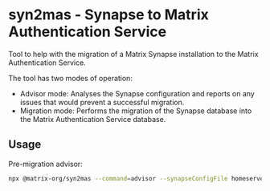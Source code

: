 # syn2mas -  Synapse to Matrix Authentication Service

Tool to help with the migration of a Matrix Synapse installation to the Matrix Authentication Service.

The tool has two modes of operation:

- Advisor mode: Analyses the Synapse configuration and reports on any issues that would prevent a successful migration.
- Migration mode: Performs the migration of the Synapse database into the Matrix Authentication Service database.

## Usage

Pre-migration advisor:

```sh
npx @matrix-org/syn2mas --command=advisor --synapseConfigFile homeserver.yaml
```
